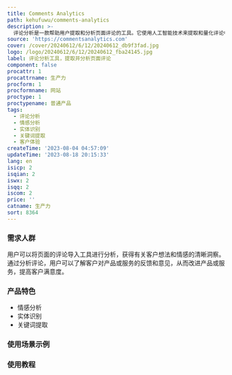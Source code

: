```yaml
---
title: Comments Analytics
path: kehufuwu/comments-analytics
description: >-
  评论分析是一款帮助用户提取和分析页面评论的工具。它使用人工智能技术来提取和量化评论中的情感信息，并进行情感分析、实体识别和关键词提取等功能。通过对评论进行分析，用户可以了解客户的想法、情感和决策过程，从而改进客户体验和产品或服务。
source: 'https://commentsanalytics.com'
cover: /cover/20240612/6/12/20240612_db9f3fad.jpg
logo: /logo/20240612/6/12/20240612_fba24145.jpg
label: 评论分析工具，提取并分析页面评论
component: false
procattr: 1
procattrname: 生产力
procform: 1
procformname: 网站
proctype: 1
proctypename: 普通产品
tags:
  - 评论分析
  - 情感分析
  - 实体识别
  - 关键词提取
  - 客户体验
createTime: '2023-08-04 04:57:09'
updateTime: '2023-08-18 20:15:33'
lang: en
isicp: 2
isqian: 2
iswx: 2
isqq: 2
iscom: 2
price: ''
catname: 生产力
sort: 8364
---
```




### 需求人群
用户可以将页面的评论导入工具进行分析，获得有关客户想法和情感的清晰洞察。通过分析评论，用户可以了解客户对产品或服务的反馈和意见，从而改进产品或服务，提高客户满意度。

### 产品特色
- 情感分析
- 实体识别
- 关键词提取

### 使用场景示例


### 使用教程


  
